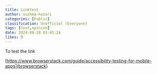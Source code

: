 ```yaml
---
title: Linktest
author: sushma-hazari
categories: [Public]
classification: Unofficial (Everyone)
tags: [test,opinion]
date: 2024-08-28 03:43:24 
likes: 0
---
```


To test the link

[https://www.browserstack.com/guide/accessibility-testing-for-mobile-apps](browserstack)